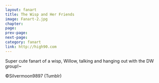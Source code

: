 ```yaml
---
layout: fanart
title: The Wisp and Her Friends
image: Fanart-2.jpg
chapter: 
page: 
prev-page:
next-page: 
category: fanart
link: http://high90.com
---
```

Super cute fanart of a wisp, Willow, talking and hanging out with the DW group!~

©Silvermoon9897 (Tumblr)